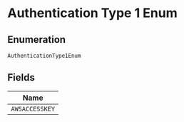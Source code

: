 
# Authentication Type 1 Enum

## Enumeration

`AuthenticationType1Enum`

## Fields

| Name |
|  --- |
| `AWSACCESSKEY` |

